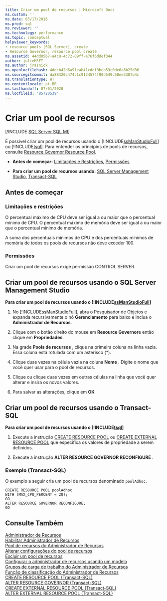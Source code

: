 ```yaml
---
title: Criar um pool de recursos | Microsoft Docs
ms.custom: ''
ms.date: 03/17/2016
ms.prod: sql
ms.reviewer: ''
ms.technology: performance
ms.topic: conceptual
helpviewer_keywords:
- resource pools [SQL Server], create
- Resource Governor, resource pool create
ms.assetid: 44dd0567-a4c8-4c72-89ff-e76f6ddef344
author: julieMSFT
ms.author: jrasnick
ms.openlocfilehash: 4ddcb42d6a91eab41cddf3beb53c0de6a6b25d36
ms.sourcegitcommit: da88320c474c1c9124574f90d549c50ee3387b4c
ms.translationtype: HT
ms.contentlocale: pt-BR
ms.lasthandoff: 07/01/2020
ms.locfileid: "85720539"
---
```

# <a name="create-a-resource-pool"></a>Criar um pool de recursos
[!INCLUDE [SQL Server SQL MI](../../includes/applies-to-version/sql-asdbmi.md)]

  É possível criar um pool de recursos usando o [!INCLUDE[ssManStudioFull](../../includes/ssmanstudiofull-md.md)] ou [!INCLUDE[tsql](../../includes/tsql-md.md)]. Para entender os princípios de pools de recursos, consulte [Resource Governor Resource Pool](../../relational-databases/resource-governor/resource-governor-resource-pool.md).  
  
-   **Antes de começar:**  [Limitações e Restrições](#LimitationsRestrictions), [Permissões](#Permissions)  
  
-   **Para criar um pool de recursos usando:**  [SQL Server Management Studio](#CreRPProp), [Transact-SQL](#CreRPTSQL)  
  
##  <a name="before-you-begin"></a><a name="BeforeYouBegin"></a> Antes de começar  
  
###  <a name="limitations-and-restrictions"></a><a name="LimitationsRestrictions"></a> Limitações e restrições  
 O percentual máximo de CPU deve ser igual a ou maior que o percentual mínimo de CPU. O percentual máximo de memória deve ser igual a ou maior que o percentual mínimo de memória.  
  
 A soma dos percentuais mínimos de CPU e dos percentuais mínimos de memória de todos os pools de recursos não deve exceder 100.  
  
###  <a name="permissions"></a><a name="Permissions"></a> Permissões  
 Criar um pool de recursos exige permissão CONTROL SERVER.  
  
##  <a name="create-a-resource-pool-using-sql-server-management-studio"></a><a name="CreRPProp"></a> Criar um pool de recursos usando o SQL Server Management Studio  
 **Para criar um pool de recursos usando o [!INCLUDE[ssManStudioFull](../../includes/ssmanstudiofull-md.md)]**  
  
1.  No [!INCLUDE[ssManStudioFull](../../includes/ssmanstudiofull-md.md)], abra o Pesquisador de Objetos e expanda recursivamente o nó **Gerenciamento** para baixo e inclua o **Administrador de Recursos**.  
  
2.  Clique com o botão direito do mouse em **Resource Governor**e então clique em **Propriedades**.  
  
3.  Na grade **Pools de recursos** , clique na primeira coluna na linha vazia. Essa coluna está rotulada com um asterisco (*).  
  
4.  Clique duas vezes na célula vazia na coluna **Nome** . Digite o nome que você quer usar para o pool de recursos.  
  
5.  Clique ou clique duas vezes em outras células na linha que você quer alterar e insira os novos valores.  
  
6.  Para salvar as alterações, clique em **OK**  
  
##  <a name="create-a-resource-pool-using-transact-sql"></a><a name="CreRPTSQL"></a> Criar um pool de recursos usando o Transact-SQL  
 **Para criar um pool de recursos usando o [!INCLUDE[tsql](../../includes/tsql-md.md)]**  
  
1.  Execute a instrução [CREATE RESOURCE POOL](../../t-sql/statements/create-resource-pool-transact-sql.md) ou [CREATE EXTERNAL RESOURCE POOL](../../t-sql/statements/create-external-resource-pool-transact-sql.md) que especifica os valores de propriedade a serem definidos.  
  
2.  Execute a instrução **ALTER RESOURCE GOVERNOR RECONFIGURE** .  
  
### <a name="example-transact-sql"></a>Exemplo (Transact-SQL)  
 O exemplo a seguir cria um pool de recursos denominado `poolAdhoc`.  
  
```  
CREATE RESOURCE POOL poolAdhoc  
WITH (MAX_CPU_PERCENT = 20);  
GO  
ALTER RESOURCE GOVERNOR RECONFIGURE;  
GO  
```  
  
## <a name="see-also"></a>Consulte Também  
 [Administrador de Recursos](../../relational-databases/resource-governor/resource-governor.md)   
 [Habilitar Administrador de Recursos](../../relational-databases/resource-governor/enable-resource-governor.md)   
 [Pool de recursos do Administrador de Recursos](../../relational-databases/resource-governor/resource-governor-resource-pool.md)   
 [Alterar configurações do pool de recursos](../../relational-databases/resource-governor/change-resource-pool-settings.md)   
 [Excluir um pool de recursos](../../relational-databases/resource-governor/delete-a-resource-pool.md)   
 [Configurar o administrador de recursos usando um modelo](../../relational-databases/resource-governor/configure-resource-governor-using-a-template.md)   
 [Grupos de carga de trabalho do Administrador de Recursos](../../relational-databases/resource-governor/resource-governor-workload-group.md)   
 [Função de classificação do Administrador de Recursos](../../relational-databases/resource-governor/resource-governor-classifier-function.md)   
 [CREATE RESOURCE POOL &#40;Transact-SQL&#41;](../../t-sql/statements/create-resource-pool-transact-sql.md)   
 [ALTER RESOURCE GOVERNOR &#40;Transact-SQL&#41;](../../t-sql/statements/alter-resource-governor-transact-sql.md)   
 [CREATE EXTERNAL RESOURCE POOL &#40;Transact-SQL&#41;](../../t-sql/statements/create-external-resource-pool-transact-sql.md)   
 [ALTER EXTERNAL RESOURCE POOL &#40;Transact-SQL&#41;](../../t-sql/statements/alter-external-resource-pool-transact-sql.md)  
  
  
